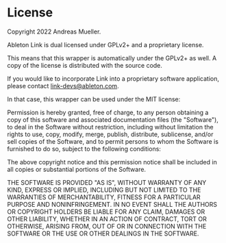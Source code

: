 # License

Copyright 2022 Andreas Mueller.

Ableton Link is dual licensed under GPLv2+ and a proprietary license.

This means that this wrapper is automatically under the GPLv2+ as well. A copy of the license is distributed with the source code.

If you would like to incorporate Link into a proprietary software application, please contact link-devs@ableton.com.

In that case, this wrapper can be used under the MIT license:

Permission is hereby granted, free of charge, to any person obtaining a copy of this software and associated documentation files (the "Software"), to deal in the Software without restriction, including without limitation the rights to use, copy, modify, merge, publish, distribute, sublicense, and/or sell copies of the Software, and to permit persons to whom the Software is furnished to do so, subject to the following conditions:

The above copyright notice and this permission notice shall be included in all copies or substantial portions of the Software.

THE SOFTWARE IS PROVIDED "AS IS", WITHOUT WARRANTY OF ANY KIND, EXPRESS OR IMPLIED, INCLUDING BUT NOT LIMITED TO THE WARRANTIES OF MERCHANTABILITY, FITNESS FOR A PARTICULAR PURPOSE AND NONINFRINGEMENT. IN NO EVENT SHALL THE AUTHORS OR COPYRIGHT HOLDERS BE LIABLE FOR ANY CLAIM, DAMAGES OR OTHER LIABILITY, WHETHER IN AN ACTION OF CONTRACT, TORT OR OTHERWISE, ARISING FROM, OUT OF OR IN CONNECTION WITH THE SOFTWARE OR THE USE OR OTHER DEALINGS IN THE SOFTWARE.
